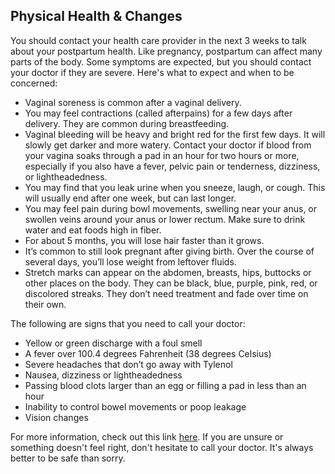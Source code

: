 ## Physical Health & Changes

You should contact your health care provider in the next 3 weeks to talk about your postpartum health. Like pregnancy, postpartum can affect many parts of the body. Some symptoms are expected, but you should contact your doctor if they are severe. Here's what to expect and when to be concerned:

* Vaginal soreness is common after a vaginal delivery.
* You may feel contractions (called afterpains) for a few days after delivery. They are common during breastfeeding.
* Vaginal bleeding will be heavy and bright red for the first few days. It will slowly get darker and more watery. Contact your doctor if blood from your vagina soaks through a pad in an hour for two hours or more, especially if you also have a fever, pelvic pain or tenderness, dizziness, or lightheadedness.
* You may find that you leak urine when you sneeze, laugh, or cough. This will usually end after one week, but can last longer.
* You may feel pain during bowl movements, swelling near your anus, or swollen veins around your anus or lower rectum. Make sure to drink water and eat foods high in fiber.
* For about 5 months, you will lose hair faster than it grows.
* It’s common to still look pregnant after giving birth. Over the course of several days, you’ll lose weight from leftover fluids.
* Stretch marks can appear on the abdomen, breasts, hips, buttocks or other places on the body. They can be black, blue, purple, pink, red, or discolored streaks. They don’t need treatment and fade over time on their own.

The following are signs that you need to call your doctor:
* Yellow or green discharge with a foul smell
* A fever over 100.4 degrees Fahrenheit (38 degrees Celsius)
* Severe headaches that don’t go away with Tylenol
* Nausea, dizziness or lightheadedness
* Passing blood clots larger than an egg or filling a pad in less than an hour
* Inability to control bowel movements or poop leakage
* Vision changes

For more information, check out this link [here](https://health.clevelandclinic.org/postpartum-recovery). If you are unsure or something doesn't feel right, don't hesitate to call your doctor. It's always better to be safe than sorry.
